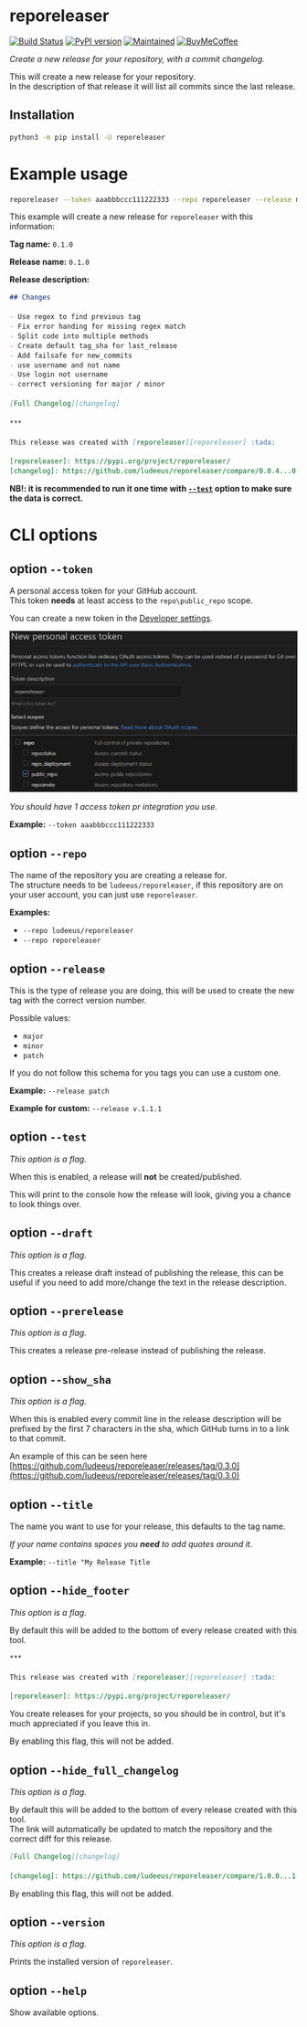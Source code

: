 # reporeleaser

<!-- badges start -->

[![Build Status][travisbadge]][travislink]
[![PyPI version][pypibadge]][pypilink]
[![Maintained][Maintained]](#)
[![BuyMeCoffee][buymecoffeebadge]][buymecoffeelink]

<!-- badges end -->

_Create a new release for your repository, with a commit changelog._  

This will create a new release for your repository.  
In the description of that release it will list all commits since the last release.

## Installation

```bash
python3 -m pip install -U reporeleaser
```

# Example usage

```bash
reporeleaser --token aaabbbccc111222333 --repo reporeleaser --release minor
```

This example will create a new release for `reporeleaser` with this information:

**Tag name:** `0.1.0`

**Release name:** `0.1.0`

**Release description:**

```markdown
## Changes

- Use regex to find previous tag
- Fix error handing for missing regex match
- Split code into multiple methods
- Create default tag_sha for last_release
- Add failsafe for new_commits
- use username and not name
- Use login not username
- correct versioning for major / minor

[Full Changelog][changelog]

***

This release was created with [reporeleaser][reporeleaser] :tada:

[reporeleaser]: https://pypi.org/project/reporeleaser/
[changelog]: https://github.com/ludeeus/reporeleaser/compare/0.0.4...0.1.0
```

**NB!: it is recommended to run it one time with [`--test`](#option---test) option to make sure the data is correct.**

# CLI options

## option `--token`

A personal access token for your GitHub account.  
This token **needs** at least access to the `repo\public_repo` scope.

You can create a new token in the [Developer settings](https://github.com/settings/tokens/new).

![accesstoken](images/accesstoken.png)

_You should have 1 access token pr integration you use._

**Example:** `--token aaabbbccc111222333`

## option `--repo`

The name of the repository you are creating a release for.  
The structure needs to be `ludeeus/reporeleaser`, if this repository are on your user
account, you can just use `reporeleaser`.

**Examples:**  

- `--repo ludeeus/reporeleaser`
- `--repo reporeleaser`

## option `--release`

This is the type of release you are doing, this will be used to create the new tag with the correct version number.

Possible values:

- `major`
- `minor`
- `patch`

If you do not follow this schema for you tags you can use a custom one.

**Example:** `--release patch`

**Example for custom:** `--release v.1.1.1`

## option `--test`

_This option is a flag._

When this is enabled, a release will **not** be created/published.

This will print to the console how the release will look, giving you a chance to look things over.

## option `--draft`

_This option is a flag._

This creates a release draft instead of publishing the release, this can be useful if you need to add more/change the text in the release description.

## option `--prerelease`

_This option is a flag._

This creates a release pre-release instead of publishing the release.

## option `--show_sha`

_This option is a flag._

When this is enabled every commit line in the release description will be prefixed by the first 7 characters in the sha, which GitHub turns in to a link to that commit.

An example of this can be seen here [https://github.com/ludeeus/reporeleaser/releases/tag/0.3.0](https://github.com/ludeeus/reporeleaser/releases/tag/0.3.0)

## option `--title`

The name you want to use for your release, this defaults to the tag name.

_If your name contains spaces you **need** to add quotes around it._

**Example:** `--title "My Release Title`

## option `--hide_footer`

_This option is a flag._

By default this will be added to the bottom of every release created with this tool.

```markdown
***

This release was created with [reporeleaser][reporeleaser] :tada:

[reporeleaser]: https://pypi.org/project/reporeleaser/
```

You create releases for your projects, so you should be in control, but it's much appreciated if you leave this in.

By enabling this flag, this will not be added.

## option `--hide_full_changelog`

_This option is a flag._

By default this will be added to the bottom of every release created with this tool.  
The link will automatically be updated to match the repository and the correct diff for this release.

```markdown
[Full Changelog][changelog]

[changelog]: https://github.com/ludeeus/reporeleaser/compare/1.0.0...1.1.0
```

By enabling this flag, this will not be added.

## option `--version`

_This option is a flag._

Prints the installed version of `reporeleaser`.

## option `--help`

Show available options.

<!-- links start -->

[buymecoffeelink]:https://www.buymeacoffee.com/ludeeus
[buymecoffeebadge]: https://camo.githubusercontent.com/cd005dca0ef55d7725912ec03a936d3a7c8de5b5/68747470733a2f2f696d672e736869656c64732e696f2f62616467652f6275792532306d6525323061253230636f666665652d646f6e6174652d79656c6c6f772e737667
[maintained]: https://img.shields.io/maintenance/yes/2019.svg
[pypilink]: https://pypi.org/project/reporeleaser/
[pypibadge]: https://badge.fury.io/py/reporeleaser.svg
[travislink]: https://travis-ci.com/ludeeus/reporeleaser
[travisbadge]: https://travis-ci.com/ludeeus/reporeleaser.svg?branch=master

<!-- links end -->
